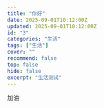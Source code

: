 ```yaml
---
title: "你好"
date: 2025-09-01T10:12:00Z
updated: 2025-09-01T10:12:00Z
id: "3"
categories: "生活"
tags: ["生活"]
cover: ""
recommend: false
top: false
hide: false
excerpt: "生活测试"
---
```

加油
